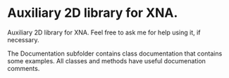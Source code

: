 # Auxiliary 2D library for XNA. 

Auxiliary 2D library for XNA. Feel free to ask me for help using it, if necessary.

The Documentation subfolder contains class documentation that contains some examples. 
All classes and methods have useful documenation comments.
